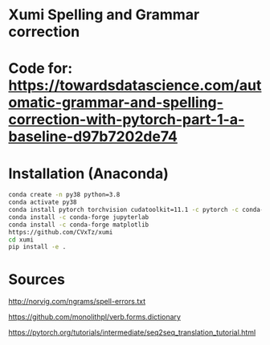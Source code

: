 # Xumi Spelling and Grammar correction

# Code for: https://towardsdatascience.com/automatic-grammar-and-spelling-correction-with-pytorch-part-1-a-baseline-d97b7202de74

# Installation (Anaconda)
```bash
conda create -n py38 python=3.8
conda activate py38
conda install pytorch torchvision cudatoolkit=11.1 -c pytorch -c conda-forge
conda install -c conda-forge jupyterlab
conda install -c conda-forge matplotlib
https://github.com/CVxTz/xumi
cd xumi
pip install -e .
```

# Sources

http://norvig.com/ngrams/spell-errors.txt

https://github.com/monolithpl/verb.forms.dictionary

https://pytorch.org/tutorials/intermediate/seq2seq_translation_tutorial.html

